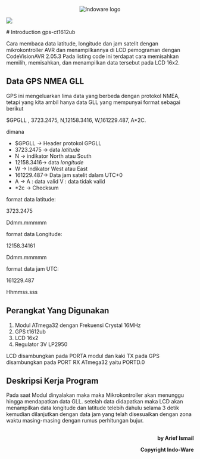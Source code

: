 <p align="center">
  <img src="https://indo-ware.com/logo/LOGONEW2.png" alt="Indoware logo"/>
</p>
 <p><img src="https://ecs7.tokopedia.net/img/product-1/2017/4/7/2399406/2399406_bd790ec1-7a6a-49ab-96ae-06252f91667f_2048_0.jpg""/></p>
# Introduction gps-ct1612ub

</p>Cara membaca data latitude, longitude dan jam satelit dengan mikrokontroller AVR dan menampilkannya di LCD pemograman dengan CodeVisionAVR 2.05.3 Pada listing code ini terdapat cara memisahkan memilih, memisahkan, dan menampilkan data tersebut pada LCD 16x2.</p>

## Data GPS NMEA GLL
<p>GPS ini mengeluarkan lima data yang berbeda dengan protokol NMEA, tetapi yang kita ambil hanya data GLL yang mempunyai format sebagai berikut</p>

<p>$GPGLL , 3723.2475, N,12158.3416, W,161229.487, A*2C.</p>

<p>dimana</p>

<ul>
<li>$GPGLL    -> Header protokol GPGLL</li>
<li>3723.2475 -> data <i>latitude</i></li>
<li>N         -> indikator North atau South</li>
<li>12158.3416-> data <i>longitude</i></li>
<li>W         -> Indikator West atau East</li>
<li>161229.487-> Data jam satelit dalam UTC+0</li>
<li>A         -> A : data valid V : data tidak valid</li>
<li>*2c       -> Checksum</li>
</ul>

<p>format data latitude:</p>
<p>3723.2475</p>
<p>Ddmm.mmmmm</p>

<p>format data Longitude:</p>
<p>12158.34161</p>
<p>Ddmm.mmmmm</p>

<p>format data jam UTC:</p>
<p>161229.487</p>
<p>Hhmmss.sss</p>

## Perangkat Yang Digunakan
<ol>
<li>Modul ATmega32 dengan Frekuensi Crystal 16MHz</li>
<li>GPS t1612ub </li>
<li>LCD 16x2</li>
<li>Regulator 3V LP2950</li>
</ol>

<p>LCD disambungkan pada PORTA modul dan kaki TX pada GPS disambungkan pada PORT RX ATmega32 yaitu PORTD.0</p>

## Deskripsi Kerja Program
<p>Pada saat Modul dinyalakan maka maka Mikrokontroller akan menunggu hingga mendapatkan data GLL. setelah data didapatkan maka LCD akan menampilkan data longitude dan latitude telebih dahulu selama 3 detik kemudian dilanjutkan dengan data jam yang telah disesuaikan dengan zona waktu masing-masing dengan rumus perhitungan bujur.</p>

##
<p align="right" size"6"><b>by Arief Ismail</b></p>
<p align="right" size"6"><b>Copyright Indo-Ware</b></p>
